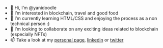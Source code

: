 - 👋 Hi, I’m @yanidoodle
- 👀 I’m interested in blockchain, travel and good food
- 🌱 I’m currently learning HTML/CSS and enjoying the process as a non technical person :)
- 💞️ I’m looking to collaborate on any exciting ideas related to blockchain (especially NFTs)
- 📫 Take a look at my [personal page](https://yanidoodle.github.io/), [linkedin](https://www.linkedin.com/in/maayan-kim/) or [twitter](https://twitter.com/KimMaayan)